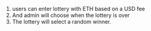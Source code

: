 
1. users can enter lottery with ETH based on a USD fee
2. And admin will choose when the lottery is over
3. The lottery will select a random winner.